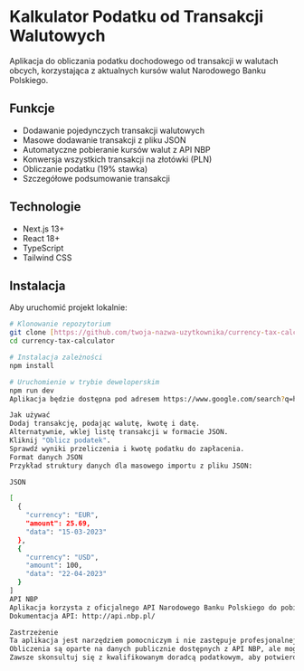 # Kalkulator Podatku od Transakcji Walutowych

Aplikacja do obliczania podatku dochodowego od transakcji w walutach obcych, korzystająca z aktualnych kursów walut Narodowego Banku Polskiego.

## Funkcje

* Dodawanie pojedynczych transakcji walutowych
* Masowe dodawanie transakcji z pliku JSON
* Automatyczne pobieranie kursów walut z API NBP
* Konwersja wszystkich transakcji na złotówki (PLN)
* Obliczanie podatku (19% stawka)
* Szczegółowe podsumowanie transakcji

## Technologie

* Next.js 13+
* React 18+
* TypeScript
* Tailwind CSS

## Instalacja

Aby uruchomić projekt lokalnie:

```bash
# Klonowanie repozytorium
git clone [https://github.com/twoja-nazwa-uzytkownika/currency-tax-calculator.git](https://github.com/twoja-nazwa-uzytkownika/currency-tax-calculator.git)
cd currency-tax-calculator

# Instalacja zależności
npm install

# Uruchomienie w trybie deweloperskim
npm run dev
Aplikacja będzie dostępna pod adresem https://www.google.com/search?q=http://localhost:3000

Jak używać
Dodaj transakcję, podając walutę, kwotę i datę.
Alternatywnie, wklej listę transakcji w formacie JSON.
Kliknij "Oblicz podatek".
Sprawdź wyniki przeliczenia i kwotę podatku do zapłacenia.
Format danych JSON
Przykład struktury danych dla masowego importu z pliku JSON:

JSON

[
  {
    "currency": "EUR",
    "amount": 25.69,
    "data": "15-03-2023"
  },
  {
    "currency": "USD",
    "amount": 100,
    "data": "22-04-2023"
  }
]
API NBP
Aplikacja korzysta z oficjalnego API Narodowego Banku Polskiego do pobierania kursów walut.
Dokumentacja API: http://api.nbp.pl/

Zastrzeżenie
Ta aplikacja jest narzędziem pomocniczym i nie zastępuje profesjonalnej porady księgowej lub podatkowej.
Obliczenia są oparte na danych publicznie dostępnych z API NBP, ale mogą nie uwzględniać wszystkich specyficznych przepisów podatkowych lub sytuacji indywidualnej użytkownika.
Zawsze skonsultuj się z kwalifikowanym doradcą podatkowym, aby potwierdzić swoje zobowiązania podatkowe.

